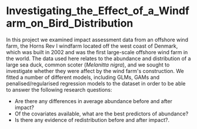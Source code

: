 # Investigating_the_Effect_of_a_Windfarm_on_Bird_Distribution

In this project we examined impact assessment data from an offshore wind farm, the Horns Rev I windfarm located off the west coast of Denmark, which was built in 2002 and was the first large-scale offshore wind farm in the world. The data used here relates to the abundance and distribution of a large sea duck, common scoter (*Melanitta nigra*), and we sought to investigate whether they were affect by the wind farm's construction. We fitted a number of different models, including GLMs, GAMs and penalised/regularised regression models to the dataset in order to be able to answer the following research questions:

* Are there any differences in average abundance before and after impact?
* Of the covariates available, what are the best predictors of abundance?
* Is there any evidence of redistribution before and after impact?. 
